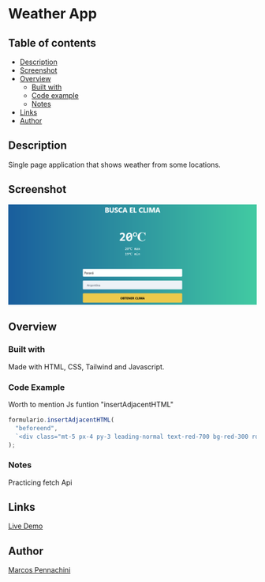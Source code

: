 # Weather App

## Table of contents

- [Description](#description)
- [Screenshot](#screenshot)
- [Overview](#overview)
  - [Built with](#built-with)
  - [Code example](#code-example)
  - [Notes](#notes)
- [Links](#links)
- [Author](#author)

## Description

Single page application that shows weather from some locations.

## Screenshot

![Screenshot](./screenshot.png)

## Overview

### Built with

Made with HTML, CSS, Tailwind and Javascript.

### Code Example

Worth to mention Js funtion "insertAdjacentHTML"

```js
formulario.insertAdjacentHTML(
  "beforeend",
  `<div class="mt-5 px-4 py-3 leading-normal text-red-700 bg-red-300 rounded-lg" role="alert"><p class="font-bold">${message}</p></div>`
);
```

### Notes

Practicing fetch Api

## Links

[Live Demo](https://obtener-clima-fetch-api-3ywd37rw4-marcospennachini.vercel.app)

## Author

[Marcos Pennachini](https://www.linkedin.com/in/marcos-pennachini-b39898123/)

